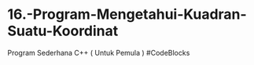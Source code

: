 # 16.-Program-Mengetahui-Kuadran-Suatu-Koordinat
Program Sederhana C++ ( Untuk Pemula ) #CodeBlocks
